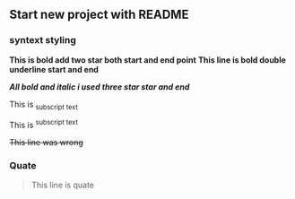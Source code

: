 ## Start new project with README

### syntext styling

**This is bold add two star both start and end point**
__This line is bold double underline start and end__

***All bold and italic i used three star star and end***

This is <sub>subscript text</sub>

This is <sup>subscript text</sup>

~~This line was wrong~~

### Quate

>This line is quate


